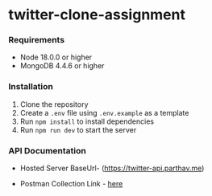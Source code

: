 # twitter-clone-assignment

### Requirements

- Node 18.0.0 or higher
- MongoDB 4.4.6 or higher

### Installation

1. Clone the repository
2. Create a `.env` file using `.env.example` as a template
3. Run `npm install` to install dependencies
4. Run `npm run dev` to start the server

### API Documentation

- Hosted Server BaseUrl- (https://twitter-api.parthav.me)

- Postman Collection Link - [here](https://www.postman.com/parthavmiyani/workspace/parthav-s-public-workspace/collection/11083399-1ad16023-9a80-4a3a-b01d-efdcd8734760?action=share&creator=11083399)
